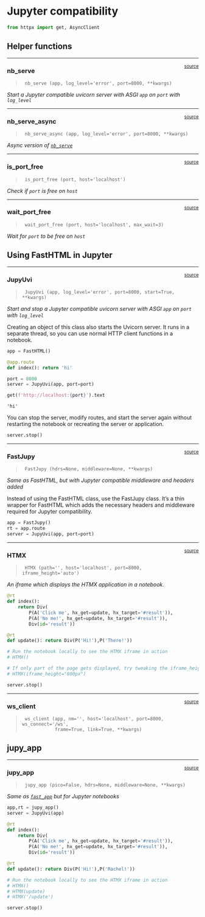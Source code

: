 # Jupyter compatibility


<!-- WARNING: THIS FILE WAS AUTOGENERATED! DO NOT EDIT! -->

``` python
from httpx import get, AsyncClient
```

## Helper functions

------------------------------------------------------------------------

<a
href="https://github.com/AnswerDotAI/fasthtml/blob/main/fasthtml/jupyter.py#L18"
target="_blank" style="float:right; font-size:smaller">source</a>

### nb_serve

>      nb_serve (app, log_level='error', port=8000, **kwargs)

*Start a Jupyter compatible uvicorn server with ASGI `app` on `port`
with `log_level`*

------------------------------------------------------------------------

<a
href="https://github.com/AnswerDotAI/fasthtml/blob/main/fasthtml/jupyter.py#L28"
target="_blank" style="float:right; font-size:smaller">source</a>

### nb_serve_async

>      nb_serve_async (app, log_level='error', port=8000, **kwargs)

*Async version of
[`nb_serve`](https://AnswerDotAI.github.io/fasthtml/api/jupyter.html#nb_serve)*

------------------------------------------------------------------------

<a
href="https://github.com/AnswerDotAI/fasthtml/blob/main/fasthtml/jupyter.py#L36"
target="_blank" style="float:right; font-size:smaller">source</a>

### is_port_free

>      is_port_free (port, host='localhost')

*Check if `port` is free on `host`*

------------------------------------------------------------------------

<a
href="https://github.com/AnswerDotAI/fasthtml/blob/main/fasthtml/jupyter.py#L47"
target="_blank" style="float:right; font-size:smaller">source</a>

### wait_port_free

>      wait_port_free (port, host='localhost', max_wait=3)

*Wait for `port` to be free on `host`*

## Using FastHTML in Jupyter

------------------------------------------------------------------------

<a
href="https://github.com/AnswerDotAI/fasthtml/blob/main/fasthtml/jupyter.py#L59"
target="_blank" style="float:right; font-size:smaller">source</a>

### JupyUvi

>      JupyUvi (app, log_level='error', port=8000, start=True, **kwargs)

*Start and stop a Jupyter compatible uvicorn server with ASGI `app` on
`port` with `log_level`*

Creating an object of this class also starts the Uvicorn server. It runs
in a separate thread, so you can use normal HTTP client functions in a
notebook.

``` python
app = FastHTML()

@app.route
def index(): return 'hi'

port = 8000
server = JupyUvi(app, port=port)
```

``` python
get(f'http://localhost:{port}').text
```

    'hi'

You can stop the server, modify routes, and start the server again
without restarting the notebook or recreating the server or application.

``` python
server.stop()
```

------------------------------------------------------------------------

<a
href="https://github.com/AnswerDotAI/fasthtml/blob/main/fasthtml/jupyter.py#L87"
target="_blank" style="float:right; font-size:smaller">source</a>

### FastJupy

>      FastJupy (hdrs=None, middleware=None, **kwargs)

*Same as FastHTML, but with Jupyter compatible middleware and headers
added*

Instead of using the FastHTML class, use the FastJupy class. It’s a thin
wrapper for FastHTML which adds the necessary headers and middleware
required for Jupyter compatibility.

``` python
app = FastJupy()
rt = app.route
server = JupyUvi(app, port=port)
```

------------------------------------------------------------------------

<a
href="https://github.com/AnswerDotAI/fasthtml/blob/main/fasthtml/jupyter.py#L94"
target="_blank" style="float:right; font-size:smaller">source</a>

### HTMX

>      HTMX (path='', host='localhost', port=8000, iframe_height='auto')

*An iframe which displays the HTMX application in a notebook.*

``` python
@rt
def index():
    return Div(
        P(A('Click me', hx_get=update, hx_target='#result')),
        P(A('No me!', hx_get=update, hx_target='#result')),
        Div(id='result'))

@rt
def update(): return Div(P('Hi!'),P('There!'))
```

``` python
# Run the notebook locally to see the HTMX iframe in action
# HTMX()

# If only part of the page gets displayed, try tweaking the iframe_height parameter, for example:
# HTMX(iframe_height="800px")
```

``` python
server.stop()
```

------------------------------------------------------------------------

<a
href="https://github.com/AnswerDotAI/fasthtml/blob/main/fasthtml/jupyter.py#L105"
target="_blank" style="float:right; font-size:smaller">source</a>

### ws_client

>      ws_client (app, nm='', host='localhost', port=8000, ws_connect='/ws',
>                 frame=True, link=True, **kwargs)

## jupy_app

------------------------------------------------------------------------

<a
href="https://github.com/AnswerDotAI/fasthtml/blob/main/fasthtml/jupyter.py#L119"
target="_blank" style="float:right; font-size:smaller">source</a>

### jupy_app

>      jupy_app (pico=False, hdrs=None, middleware=None, **kwargs)

*Same as
[`fast_app`](https://AnswerDotAI.github.io/fasthtml/api/fastapp.html#fast_app)
but for Jupyter notebooks*

``` python
app,rt = jupy_app()
server = JupyUvi(app)
```

``` python
@rt
def index():
    return Div(
        P(A('Click me', hx_get=update, hx_target='#result')),
        P(A('No me!', hx_get=update, hx_target='#result')),
        Div(id='result'))

@rt
def update(): return Div(P('Hi!'),P('Rachel!'))
```

``` python
# Run the notebook locally to see the HTMX iframe in action
# HTMX()
# HTMX(update)
# HTMX('/update')
```

``` python
server.stop()
```
